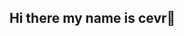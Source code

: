 ## Hi there my name is cevr👋

<!--
**Cevroffical/Cevroffical** is a ✨ _special_ ✨ repository because its `README.md` (this file) appears on your GitHub profile.

Here are some ideas to get you started:

- 🔭 I’m currently working on my school project
- 🌱 I’m currently learning more html code
- 👯 I’m looking to collaborate on nothing so far
- 🤔 I’m looking for help with more codeing
- 💬 Ask me about im a game modder and youtuber
- 📫 How to reach me: discord @cevr_official
- 😄 Pronouns: he/him/his
- ⚡ Fun fact: my favorite color is blue
-->
